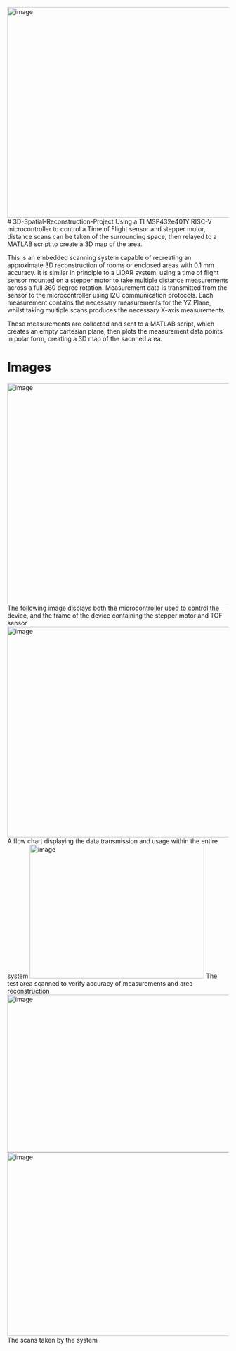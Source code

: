 <img width="772" height="478" alt="image" src="https://github.com/user-attachments/assets/a4dc0371-a69a-49d5-9130-8b33a3930318" /># 3D-Spatial-Reconstruction-Project
Using a TI MSP432e401Y RISC-V microcontroller to control a Time of Flight sensor and stepper motor, distance scans can be taken of the surrounding space, then relayed to a MATLAB script to create a 3D map of the area.

This is an embedded scanning system capable of recreating an approximate 3D reconstruction of rooms or enclosed areas with 0.1 mm accuracy. It is similar in principle to a LiDAR system, using a time of flight sensor mounted on a stepper motor to take multiple distance measurements across a full 360 degree rotation. Measurement data is transmitted from the sensor to the microcontroller using I2C communication protocols. Each measurement contains the necessary measurements for the YZ Plane, whilst taking multiple scans produces the necessary X-axis measurements.

These measurements are collected and sent to a MATLAB script, which creates an empty cartesian plane, then plots the measurement data points in polar form, creating a 3D map of the sacnned area. 

# Images
<img width="681" height="502" alt="image" src="https://github.com/user-attachments/assets/ff84be84-5da6-4227-8978-aa4638c3b0eb" />
The following image displays both the microcontroller used to control the device, and the frame of the device containing the stepper motor and TOF sensor

<img width="772" height="478" alt="image" src="https://github.com/user-attachments/assets/ffe6e303-a75b-4fab-a925-1846fdcc87cd" />
A flow chart displaying the data transmission and usage within the entire system

<img width="397" height="303" alt="image" src="https://github.com/user-attachments/assets/e6b761e0-9217-4523-b9a6-9bca4194b185" />
The test area scanned to verify accuracy of measurements and area reconstruction

<img width="773" height="358" alt="image" src="https://github.com/user-attachments/assets/773d933a-e9cc-47a5-b011-ba5e7776e55d" />
<img width="763" height="417" alt="image" src="https://github.com/user-attachments/assets/fed84169-5b98-4422-ac61-e263da2c49f0" />
The scans taken by the system




